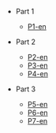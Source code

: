 * Part 1

    * [P1-en](en/p1.md "测试1文章")

* Part 2

    * [P2-en](en/p2.md "测试2文章")
    * [P3-en](en/p3.md "测试3文章")
    * [P4-en](en/p4.md "测试4文章")

* Part 3

    * [P5-en](en/p5.md "测试5文章")
    * [P6-en](en/p6.md "测试6文章")
    * [P7-en](en/p7.md "测试7文章")